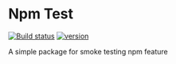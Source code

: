 # Npm Test

[![Build status](https://travis-ci.com/ShangWeiTsai/npmtest.svg?branch=master)](https://travis-ci.com/ShangWeiTsai/npmtest.svg?branch=master)
[![version](https://img.shields.io/npm/v/@tgenx/npmtest?style=plastic)](https://www.npmjs.com/package/@tgenx/npmtest)

A simple package for smoke testing npm feature